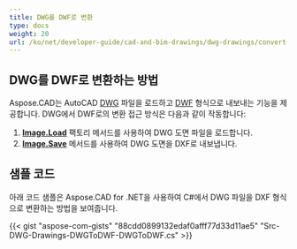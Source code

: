 ```yaml
---
title: DWG를 DWF로 변환
type: docs
weight: 20
url: /ko/net/developer-guide/cad-and-bim-drawings/dwg-drawings/convert-dwg-to-dwf/
---
```


## **DWG를 DWF로 변환하는 방법**

Aspose.CAD는 AutoCAD [DWG](https://docs.fileformat.com/cad/dwg/) 파일을 로드하고 [DWF](https://docs.fileformat.com/cad/dwf/) 형식으로 내보내는 기능을 제공합니다. DWG에서 DWF로의 변환 접근 방식은 다음과 같이 작동합니다:

1. [**Image.Load**](https://reference.aspose.com/cad/net/aspose.cad/image/methods/load/index) 팩토리 메서드를 사용하여 DWG 도면 파일을 로드합니다.
1. [**Image.Save**](https://reference.aspose.com/cad/net/aspose.cad/image/methods/save/index) 메서드를 사용하여 DWG 도면을 DXF로 내보냅니다.

## 샘플 코드

아래 코드 샘플은 Aspose.CAD for .NET을 사용하여 C#에서 DWG 파일을 DXF 형식으로 변환하는 방법을 보여줍니다.

{{< gist "aspose-com-gists" "88cdd0899132edaf0afff77d33d11ae5" "Src-DWG-Drawings-DWGToDWF-DWGToDWF.cs" >}}
